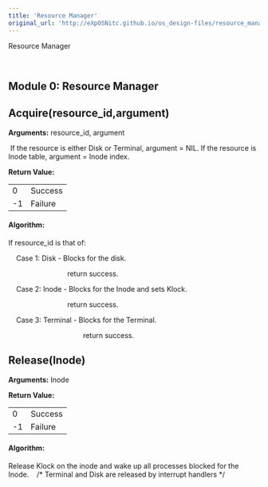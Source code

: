 ```yaml
---
title: 'Resource Manager'
original_url: 'http://eXpOSNitc.github.io/os_design-files/resource_manager.html'
---
```






Resource Manager


































 

























  
  
  







Module 0: Resource Manager
--------------------------


  

  


Acquire(resource\_id,argument)
------------------------------


  
  

**Arguments:** resource\_id, argument 


 If the resource is either Disk or Terminal, argument = NIL. If the resource is Inode table, argument = Inode index.


**Return Value:**




|  |  |
| --- | --- |
| 0 | Success |
| -1 | Failure |


#### **Algorithm:**


If resource\_id is that of:


     Case 1: Disk - Blocks for the disk. 


                              return success.


     Case 2: Inode - Blocks for the Inode and sets Klock. 


                              return success.


     Case 3: Terminal - Blocks for the Terminal. 


                                      return success.



Release(Inode)
--------------


  
  

**Arguments:** Inode 


**Return Value:**




|  |  |
| --- | --- |
| 0 | Success |
| -1 | Failure |


#### **Algorithm:**


Release Klock on the inode and wake up all processes blocked for the Inode.    /* Terminal and Disk are released by interrupt handlers */ 














































